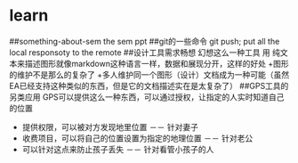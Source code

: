 learn
=====

##something-about-sem the sem ppt
##git的一些命令
git push; put all the local responsoty to the remote
##设计工具需求畅想
幻想这么一种工具 用 纯文本来描述图形就像markdown这种语言一样，数据和展现分开，这样的好处
+图形的维护不是那么的复杂了
+多人维护同一个图形（设计）文档成为一种可能（虽然EA已经支持这种类似的东西，但是它的文档描述实在是太复杂了）
##GPS工具的另类应用
GPS可以提供这么一种东西，可以通过授权，让指定的人实时知道自己的位置
* 提供权限，可以被对方发现地里位置 －－ 针对妻子
* 收费项目，可以将自己的位置设置为指定的地理位置 －－ 针对老公
* 可以针对这点来防止孩子丢失 －－ 针对看管小孩子的人

